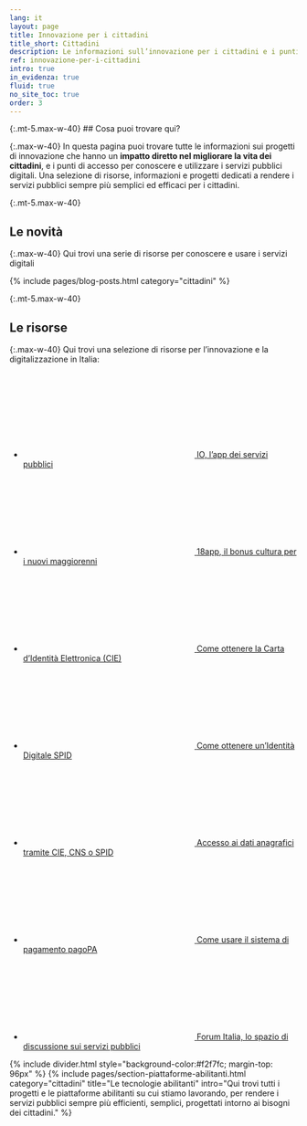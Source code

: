 ```yaml
---
lang: it
layout: page
title: Innovazione per i cittadini
title_short: Cittadini
description: Le informazioni sull’innovazione per i cittadini e i punti di accesso per i servizi pubblici digitali
ref: innovazione-per-i-cittadini
intro: true
in_evidenza: true
fluid: true
no_site_toc: true
order: 3
---
```


<div class="container" markdown="1">
{:.mt-5.max-w-40}
## Cosa puoi trovare qui?

{:.max-w-40}
In questa pagina puoi trovare tutte le informazioni sui progetti di innovazione che hanno un **impatto diretto nel migliorare la vita dei cittadini**, e i punti di accesso per conoscere e utilizzare i servizi pubblici digitali. Una selezione di risorse, informazioni e progetti dedicati a rendere i servizi pubblici sempre più semplici ed efficaci per i cittadini.  

{:.mt-5.max-w-40}
## Le novità

{:.max-w-40}
Qui trovi una serie di risorse per conoscere e usare i servizi digitali

{% include pages/blog-posts.html category="cittadini" %}

{:.mt-5.max-w-40}
## Le risorse

{:.max-w-40}
Qui trovi una selezione di risorse per l’innovazione e la digitalizzazione in Italia:


<div class="link-list-wrapper max-w-40 mb-5">
    <ul class="link-list">
        <li>
            <a class="list-item left-icon" target="_blank" rel="noopener noreferrer" href="https://io.italia.it/">
                <svg class="icon icon-primary icon-sm"><use xlink:href="{{ site.baseurl }}/assets/bootstrap-italia/dist/svg/sprite.svg#it-user"></use></svg>
                <span class="pl-2 d-inline">IO, l’app dei servizi pubblici</span>
            </a>
        </li>
        <li>
            <a class="list-item left-icon" target="_blank" rel="noopener noreferrer" href="https://www.18app.italia.it/">
                <svg class="icon icon-primary icon-sm"><use xlink:href="{{ site.baseurl }}/assets/bootstrap-italia/dist/svg/sprite.svg#it-user"></use></svg>
                <span class="pl-2 d-inline">18app, il bonus cultura per i nuovi maggiorenni</span>
            </a>
        </li>
        <li>
            <a class="list-item left-icon" target="_blank" rel="noopener noreferrer" href="https://medium.com/team-per-la-trasformazione-digitale/carta-identita-elettronica-come-richiederla-agenda-cie-prenotazioni-appuntamento-in-comune-7dd104e8ee75">
                <svg class="icon icon-primary icon-sm"><use xlink:href="{{ site.baseurl }}/assets/bootstrap-italia/dist/svg/sprite.svg#it-presentation"></use></svg>
                <span class="pl-2 d-inline">Come ottenere la Carta d’Identità Elettronica (CIE)</span>
            </a>
        </li>
        <li>
            <a class="list-item left-icon" target="_blank" rel="noopener noreferrer" href="https://www.spid.gov.it/richiedi-spid/">
                <svg class="icon icon-primary icon-sm"><use xlink:href="{{ site.baseurl }}/assets/bootstrap-italia/dist/svg/sprite.svg#it-presentation"></use></svg>
                <span class="pl-2 d-inline">Come ottenere un’Identità Digitale SPID</span>
            </a>
        </li>
        <li>
            <a class="list-item left-icon" target="_blank" rel="noopener noreferrer" href="https://www.anpr.interno.it/portale/web/guest/a-cittadini">
                <svg class="icon icon-primary icon-sm"><use xlink:href="{{ site.baseurl }}/assets/bootstrap-italia/dist/svg/sprite.svg#it-tool"></use></svg>
                <span class="pl-2 d-inline">Accesso ai dati anagrafici tramite CIE, CNS o SPID</span>
            </a>
        </li>  
        <li>
            <a class="list-item left-icon" target="_blank" rel="noopener noreferrer" href="https://www.pagopa.gov.it/it/pagopa/">
                <svg class="icon icon-primary icon-sm"><use xlink:href="{{ site.baseurl }}/assets/bootstrap-italia/dist/svg/sprite.svg#it-presentation"></use></svg>
                <span class="pl-2 d-inline">Come usare il sistema di pagamento pagoPA</span>
            </a>
        </li>
        <li>
            <a class="list-item left-icon" target="_blank" rel="noopener noreferrer" href="https://forum.italia.it/">
                <svg class="icon icon-primary icon-sm"><use xlink:href="{{ site.baseurl }}/assets/bootstrap-italia/dist/svg/sprite.svg#it-tool"></use></svg>
                <span class="pl-2 d-inline">Forum Italia, lo spazio di discussione sui servizi pubblici</span>
            </a>
        </li> 
    </ul>
</div>

</div>

{% include divider.html style="background-color:#f2f7fc; margin-top: 96px" %}
{% include pages/section-piattaforme-abilitanti.html
  category="cittadini"
  title="Le tecnologie abilitanti"
  intro="Qui trovi tutti i progetti e le piattaforme abilitanti su cui stiamo lavorando, per rendere i servizi pubblici sempre più efficienti, semplici, progettati intorno ai bisogni dei cittadini."
  %}


